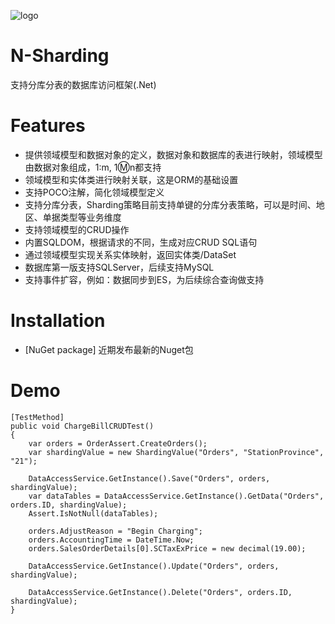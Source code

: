 ![logo](https://github.com/zhouguoqing/N-Sharding/blob/master/Resource/N-sharding.png)  
# N-Sharding
支持分库分表的数据库访问框架(.Net)

# Features
* 提供领域模型和数据对象的定义，数据对象和数据库的表进行映射，领域模型由数据对象组成，1:m, 1:m:n都支持
* 领域模型和实体类进行映射关联，这是ORM的基础设置
* 支持POCO注解，简化领域模型定义
* 支持分库分表，Sharding策略目前支持单键的分库分表策略，可以是时间、地区、单据类型等业务维度
* 支持领域模型的CRUD操作
* 内置SQLDOM，根据请求的不同，生成对应CRUD SQL语句
* 通过领域模型实现关系实体映射，返回实体类/DataSet
* 数据库第一版支持SQLServer，后续支持MySQL
* 支持事件扩容，例如：数据同步到ES，为后续综合查询做支持


# Installation
* [NuGet package] 近期发布最新的Nuget包

# Demo
~~~CSharp
[TestMethod]
public void ChargeBillCRUDTest()
{
    var orders = OrderAssert.CreateOrders();
    var shardingValue = new ShardingValue("Orders", "StationProvince", "21");

    DataAccessService.GetInstance().Save("Orders", orders, shardingValue);
    var dataTables = DataAccessService.GetInstance().GetData("Orders", orders.ID, shardingValue);
    Assert.IsNotNull(dataTables);

    orders.AdjustReason = "Begin Charging";
    orders.AccountingTime = DateTime.Now;
    orders.SalesOrderDetails[0].SCTaxExPrice = new decimal(19.00);

    DataAccessService.GetInstance().Update("Orders", orders, shardingValue);

    DataAccessService.GetInstance().Delete("Orders", orders.ID, shardingValue);
}
~~~
